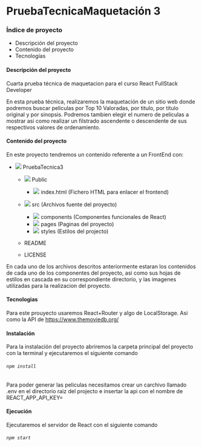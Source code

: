 # PruebaTecnicaMaquetación 3
### Índice de proyecto
+ Descripción del proyecto
+ Contenido del proyecto
+ Tecnologías

#### Descripción del proyecto
Cuarta prueba técnica de maquetacion para el curso React FullStack Developer

En esta prueba técnica, realizaremos la maquetación de un sitio web donde podremos buscar peliculas por Top 10 Valoradas, por titulo, por titulo original y por sinopsis. Podremos tambien elegir el numero de peliculas a mostrar asi como realizar un filstrado ascendente o descendente de sus respectivos valores de ordenamiento.

#### Contenido del proyecto
En este proyecto tendremos un contenido referente a un FrontEnd con:
+ ![](https://github.com/gonzalouli/PruebaTecnica3/blob/main/public/img/favicon-16x16.png) PruebaTecnica3
  + ![](https://github.com/gonzalouli/PruebaTecnica3/blob/main/public/img/favicon-16x16.png) Public
    + ![](https://github.com/gonzalouli/PruebaTecnica3/blob/main/public/img/htmlicon.png) index.html (Fichero HTML para enlacer el frontend)
  + ![](https://github.com/gonzalouli/PruebaTecnica3/blob/main/public/img/favicon-16x16.png) src (Archivos fuente del proyecto)
    + ![](https://github.com/gonzalouli/PruebaTecnica3/blob/main/public/img/favicon-16x16.png) components (Componentes funcionales de React)
    + ![](https://github.com/gonzalouli/PruebaTecnica3/blob/main/public/img/favicon-16x16.png) pages (Paginas del proyecto)
    + ![](https://github.com/gonzalouli/PruebaTecnica3/blob/main/public/img/favicon-16x16.png) styles (Estilos del projecto)

  + README
  + LICENSE

En cada uno de los archivos descritos anteriormente estaran los contenidos de cada uno de los componentes del proyecto, asi como 
sus hojas de estilos en cascada en su correspondiente directorio, y las imagenes utilizadas para la realizacion del proyecto.

#### Tecnologias
Para este prouyecto usaremos React+Router y algo de LocalStorage. Asi como la API de https://www.themoviedb.org/

#### Instalación
Para la instalación del proyecto abriremos la carpeta principal del proyecto con la terminal y ejecutaremos el siguiente comando
###### `npm install` ####
Para poder generar las peliculas necesitamos crear un carchivo llamado .env en el directorio raiz del projecto e insertar la api con el nombre de REACT_APP_API_KEY=<APIKEY>

#### Ejecución ####
Ejecutaremos el servidor de React con el siguiente comando
###### `npm start` ######


